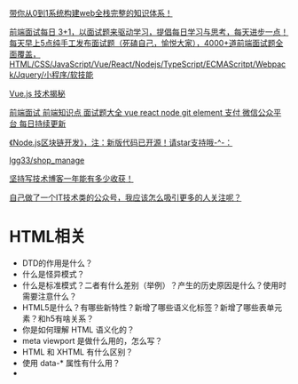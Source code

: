 [带你从0到1系统构建web全栈完整的知识体系！](https://github.com/qappleh/Interview)

[前端面试每日 3+1，以面试题来驱动学习，提倡每日学习与思考，每天进步一点！每天早上5点纯手工发布面试题（死磕自己，愉悦大家），4000+道前端面试题全面覆盖，HTML/CSS/JavaScript/Vue/React/Nodejs/TypeScript/ECMAScritpt/Webpack/Jquery/小程序/软技能](https://github.com/haizlin/fe-interview)

[Vue.js 技术揭秘](https://ustbhuangyi.github.io/vue-analysis/)

[前端面试 前端知识点 面试题大全 vue react node git element 支付 微信公众平台 每日持续更新](https://github.com/qdleader/qdleader)

[《Node.js区块链开发》，注：新版代码已开源！请star支持哦-^-：](https://github.com/imfly/bitcoin-on-nodejs)

[lgg33/shop_manage](https://github.com/lgg33/shop_manage)

[坚持写技术博客一年能有多少收获！](https://segmentfault.com/a/1190000037406055)

[自己做了一个IT技术类的公众号，我应该怎么吸引更多的人关注呢？](https://www.zhihu.com/question/310960915)

# HTML相关

- DTD的作用是什么？
- 什么是怪异模式？
- 什么是标准模式？二者有什么差别（举例）？产生的历史原因是什么？使用时需要注意什么？
- HTML5是什么？有哪些新特性？新增了哪些语义化标签？新增了哪些表单元素？和h5有啥关系？
- 你是如何理解 HTML 语义化的？
- meta viewport 是做什么用的，怎么写？
- HTML 和 XHTML 有什么区别？
- 使用 data-* 属性有什么用？
- <script>、<script async> 和 <script defer> 的区别。
- 白屏和FOUC是什么？
- 为什么通常推荐将 CSS `<link>` 放置在 `<head></head>` 之间，而将 JS `<script>` 放置在 `</body>` 之前？有没有例外的情况？
- 浏览器渲染机制？
- 什么是回流(reflow)、
- 重绘(repaint)？
- 什么属性能让浏览器直接使用ES6 Module

# CSS 相关


- 两种盒模型分别说一下。如何垂直居中？
- Flex 怎么用，常用属性有哪些？
- Grid布局用过吗？
- 必考：BFC 是什么？
- CSS 选择器优先级CSS 中 class 和 ID 的区别
- CSS reset 和 CSS normalize是什么？
- 浮动 (Floats)元素有哪些特性？清除浮动说一下
- z-index和叠加上下文是如何形成的？在同一个层叠上下文中才能比较z-index的大小。
- CSS sprites是什么
- 字体图标和svg图标用过吗
- 你日常工作是如何处理浏览器兼容的？
- 如何为有功能限制的浏览器提供网页？
- 渐进增强，优雅降级是什么？
- 有哪些的隐藏内容的方法？
- 栅格系统是什么
- 你用过媒体查询吗？
- 如何优化网页的打印样式？
- 如果设计中使用了非标准的字体，你该如何去实现？
- 浏览器是如何判断元素是否匹配某个 CSS 选择器？
- 伪元素 (pseudo-elements) 有什么用？
- 列出你所知道的 display 属性的全部值
- inline 和 inline-block 的区别
- relative、fixed、absolute 和 static 元素的区别？
- 响应式设计 (responsive design) 和自适应设计 (adaptive design) 不同？
- 为什么提倡使用 translate() 而非 不是 absolute？
- 如果实现一个高性能的CSS动画效果？
- 圣杯布局，双飞翼布局了解吗

# javascript

- JS有哪几种数据类型变量声明提升？
- let、var、const的区别？
- ES 6 语法你平常能用到哪些？
- undefined和null有什么区别？
- Promise、Promise.all、Promise.race 分别怎么用？
- 这段代码里的 this 是什么？
- 箭头函数和普通函数有什么区别？
- 如果把箭头函数转换为不用箭头函数的形式，如何转换
- 闭包是什么？
- 什么是跨域？
- 有哪些方法？
- 图片懒加载的原理动画有几种实现方式，性能对比
- 聊一聊DOM事件流、冒泡、捕获事件委托是什么
- EventLoop是什么
- 宏任务微任务是什么

# 手写代码

- 手写一个Promise
- 手写函数防抖和函数节流
- 手写AJAX
- 如何实现深拷贝？
- 封装一个jsonp？
- 如何用正则实现 trim()？
- 不用 class 如何实现继承？
- 用 class 又如何实现？
- 如何实现数组去重？
- 手写函数柯里化
- 实现一个new
- 实现bind、call、apply
- 数组拍平
- 手写发布订阅
- 手写Promise
- 斐波那契实现与优化

# HTTP

- 讲一讲TCP协议的三次握手和四次挥手流程
- 为什么TCP建立连接协议是三次握手，而关闭连接却是四次握手呢？
- 为什么不能用两次握手进行连接？OSI有哪七层模型？
- TCP/IP是哪四层模型传输层有哪些协议应用层有哪些协议，常用端口常见Http方法有哪些？
- 使用场景分别是什么？
- GET与POST有什么区别？
- 在HTML的form 标签里，method支持哪些类型？
- 状态码 200、301、302、304、403、404、500、503分别代表什么？
- Web安全中有哪些常见的攻击方式？
- 一次完整的Http请求所经历哪些步骤？
- URI和URL的区别？
- HTTP请求报文与响应报文的格式？
- Http首部包含哪些字段？
- 举例说明Websockt是什么？
- 和HTTP有什么区别？常见的鉴权方式有哪些谈谈Session/Cookie机制，如何实现会话跟踪谈谈JWT鉴权原理谈谈Auth2鉴权原理浏览器是如何控制缓存的什么是非持久连接，什么是持久连接？
- 服务端推送有哪些技术谈谈Comet（长轮询）的原理HTTPS的原理是什么？
- Keep-Alive: timeout=5, max=100是什么意思？
- HTTP1.0，HTTP1.1，HTTP2.0，HTTP3区别（HTTP1.1版本新特性？HTTP2快在哪里？HTTP3变了什么？）

# 打包工具
- 除了Webpack外你还用过哪些构建工具？
- Webpack与Grunt、Gulp有什么区别？
- Webpack的构建流程是什么有哪些常见的Loader？
- 他们是解决什么问题的？
- 有哪些常见的Plugin？
- 他们是解决什么问题的？
- Loader 和 Plugin 有什么差别有没有写过Loader有没有写过Plugincompiler与complilation有什么区别？
- 有哪些代码分离的方法
- 什么是 Tree Shaking
- 如何利用Webpack来优化前端性能
- 如何提高Webpack的构建速度
- 打包文件大怎么解决

# Vue 相关的

- Vue  watch、computed、methods区别是什么
- v-show与v-if区别是什么
- 列表遍历时key作用？
- Vue有哪些生命周期钩子函数？有什么用？
- Vue父子组件生命周期调用顺序
- Vue如何实现组件通信
- data为什么是函数
- Vue数据响应式原理
- nextTick怎么用？原理是什么
- 组件data为什么是函数
- diff算法和时间复杂度
- Vue中的keep-alive有什么用
- Vuex怎么用
- VueRouter怎么用
- VueRouter中hash和history模式的原理
- VueRouter如何做登录跳转
- Vuex的原理，有哪些概念
- Vue3用过吗，有哪些让你觉得好用的变化

# 移动端
- px、em、rem、vw、百分比的区别
- 物理像素、逻辑像素、CSS像素、PPI、设备像素比是什么
- 移动端页面为什么要加<meta name="viewport" content="width=device-width">
- 图片高清怎么做如何实现0.5px边框/细边框
- 移动端如何做适配有哪些方案
- 聊聊viewport缩放方案
- 聊聊动态REM方案
- 聊聊vw适配方案
- 300ms延时的原因和解决fastclick是什么原理

# 性能优化
- 前端性能优化经验
- 如何做首屏渲染优化
- 白屏优化
- 长列表优化方案
- HTTP2如何提升性能
- 懒加载、预加载、HTTP2的服务器推送都是什么


# 非技术问题
- 做个自我介绍
- 介绍最难的项目
- 项目如何做优化
- 如何做技术选型
- 单元测试做不做
- 有什么流程和规范
- 读过源码吗
- 有没有造过轮子
- 平时不写博客吗
- 你是怎么学前端的
- 你的职业规划
- 你有什么要问的




### react 项目

[react-elm](https://github.com/liuyangjike/react-elm)
[React-Native学习指南](https://github.com/reactnativecn/react-native-guide)




# 写这份初衷
我不想再只是看别人的知识总结了，实在是太多了，而且每个人的理解，成长方式不同，必须要按照自己的步骤来实现，不能被别人带着走，或许别人能够告诉你一些前沿的东西，更多的是自己勇敢的去探索，在这里立下誓言，写这份文档，拒绝抄袭，拒绝抄袭，拒绝抄袭，必须坚持原创，希望后面有更多的人参与进来

# 人生学会随缘，才能活得自在

越多事情你越想得到它，反而往往会远离你，正所谓凡事不要太过强求

在这个世界上，凡事不可能一帆风顺，事事如意，总会有烦恼和忧愁。当不顺心的事时常萦绕着我们的时候，我们该如何面对呢?“随缘自适，烦恼即去”。其实，随缘是一种进取，是智者的行为，愚者的借口。何为随?随不是跟随，是顺其自然，不怨恨，不躁进，不过度，不强求；随不是随便，是把握机缘，不悲观，不刻板，不慌乱，不忘形；随是一种达观，是一种洒脱，是一份人生的成熟，一份人情的练达。

人生学会随缘，才能活得自在何为缘?世间万事万物皆有相遇、相随、相乐的可能性。有可能即有缘，无可能即无缘。缘，无处不有，无时不在。你、我、他都在缘的网络之中。常言说，“有缘千里来相会，无缘对面不相识”。万里之外，异国他乡，陌生人对你哪怕是相视一笑，这便是缘。也有的虽心仪已久，却相会无期。缘，有聚有散，有始有终。有人悲叹：“天下没有不散的筵席。既然要散，又何必聚?”缘是一种存在，是一个过程。

“有缘即住无缘去，一任清风送白云。”人生有所求，求而得之，我之所喜；求而不得，我亦无忧。若如此，人生哪里还会有什么烦恼可言?苦乐随缘，得失随缘，以“人世”的态度去耕耘，以“出世”的态度去收获，这就是随缘人生的最高境界。

“随缘”，常常被一些人理解为不需要有所作为，听天由命，由此也成为逃避问题和困难的理由。殊不知，随缘不是放弃追求，而是让人以豁达的心态去面对生活；随缘是一种智慧，可以让人在狂热的环境中，依然拥有恬静的心态，冷静的头脑；随缘是一种修养，是饱经人世的沧桑，是阅尽人情的经验，是透支人生的顿悟。随缘不是没有原则、没有立场，更不是随便马虎。“缘”需要很多条件才能成立，若能随顺因缘而不违背真理，这才叫“随缘”。

生活中，常有人会有这样的感慨和迷惑：“为什么有的人不喜欢我?”“为什么有的人不理解我?”“为什么会是这样?”若从随缘的角度看，不喜欢不需要任何理由，喜欢也不需要任何理由；理解不需要任何理由，不理解也不需要任何理由。缘分就是缘分，不需要任何理由。

大千世界芸芸众生，可谓是有事必有缘，如喜缘，福缘，人缘，财缘，机缘，善缘，恶缘等。万事随缘，随顺自然，这不仅是禅者的态度，更是我们快乐人生所需要的一种精神。随缘是一种平和的生存态度，也是一种生存的禅境。“宠辱不惊，闲看庭前花开花落；去留无意，漫随天外云卷云舒。”放得下宠辱，那便是安详自在。吃饭时吃饭，睡觉时睡觉。凡事不妄求于前，不追念于后，从容平淡，自然达观，随心，随情，随理，便识得有事随缘皆有禅味。在这繁忙的名利场中，若能常得片刻清闲，放松身心，静心体悟，日久功深，你便会识得自己放下诸缘后的本来面目：活泼泼的，清静无染的菩提觉性。人们获得缘不是靠奋斗和创造，而是用本能的智慧去领悟去判断。

佛家多讲随缘，有“随缘不变，不变随缘”、“随缘，莫攀缘”等说法。“随缘”不是随便行事、因循苟且，而是随顺当前环境因缘，从善如流；“不变”不是墨守成规、冥顽不化，而是要择善固守。随缘不变，则是不模糊立场，不丧失原则。就在世间上做人，要通情达理、圆融做事，这样才能够达到事理相融。

随缘不变，则是不违背真理。庄子妻死，他知道生死如春夏秋冬四季的变化运行，既不能改变，也不可抗拒，所以他能“顺天安命，鼓盆而歌”；陆贾《新语》云：“不违天时，不夺物性。”明白宇宙人生都是因缘和合，缘聚则成，缘灭则散，才能在迁流变化的无常中，安身立命，随遇而安。生活中，如果能在原则下恪守不变，在小细节处随缘行道，自然能随心自在而不失正道。

随缘，是一种胸怀，是一种成熟，是对自我内心的一种自信和把握。读懂随缘的人，总能在风云变幻、艰难坎坷的生活中，收放自如、游刃有余；总能在逆境中，找寻到前行的方向，保持坦然愉快的心情。随缘，是对现实正确、清醒的认识，是对人生彻悟之后的精神自由，是“聚散离合本是缘”的达观，“得即高歌失即休”的超然，更是“一蓑烟雨任平生”的从容。拥有一份随缘之心，你就会发现，天空中无论是阴云密布，还是阳光灿烂；生活的道路上无论是坎坷还是畅达，心中总是会拥有一份平静和恬淡。

————————————————

版权声明：本文为CSDN博主「晴天Smile」的原创文章，遵循CC 4.0 BY-SA版权协议，转载请附上原文出处链接及本声明。

原文链接：https://blog.csdn.net/liang377122210/article/details/90286917
